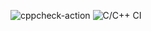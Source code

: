 ![cppcheck-action](https://github.com/99002608/Calculator-Operations/workflows/cppcheck-action/badge.svg)
![C/C++ CI](https://github.com/99002608/Calculator-Operations/workflows/C/C++%20CI/badge.svg)
